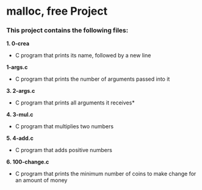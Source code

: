 # malloc, free Project  
### This project contains the following files:    
**1. 0-crea**
* C program that prints its name, followed by a new line  
  
**1-args.c**  
* C program that prints the number of arguments passed into it  
  
**3. 2-args.c**  
* C program that prints all arguments it receives*  
  
**4. 3-mul.c**  
* C program that multiplies two numbers  
  
**5. 4-add.c**  
* C program that adds positive numbers  
  
**6. 100-change.c** 
* C program that prints the minimum number of coins to make change for an amount of money  

